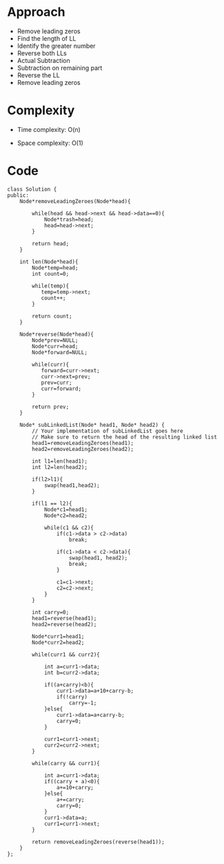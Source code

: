 # Approach
- Remove leading zeros
- Find the length of LL
- Identify the greater number
- Reverse both LLs
- Actual Subtraction
- Subtraction on remaining part
- Reverse the LL
- Remove leading zeros 
<!-- Describe your approach to solving the problem. -->

# Complexity
- Time complexity: O(n)
<!-- Add your time complexity here, e.g. $$O(n)$$ -->

- Space complexity: O(1)
<!-- Add your space complexity here, e.g. $$O(n)$$ -->

# Code
```
class Solution {
public:
    Node*removeLeadingZeroes(Node*head){
        
        while(head && head->next && head->data==0){
            Node*trash=head;
            head=head->next;
        }
        
        return head;
    }

    int len(Node*head){
        Node*temp=head;
        int count=0;
        
        while(temp){
           temp=temp->next;
           count++;
        }
        
        return count;
    }
    
    Node*reverse(Node*head){
        Node*prev=NULL;
        Node*curr=head;
        Node*forward=NULL;
        
        while(curr){
           forward=curr->next;
           curr->next=prev;
           prev=curr;
           curr=forward;
        }
        
        return prev;
    }
    
    Node* subLinkedList(Node* head1, Node* head2) {
        // Your implementation of subLinkedList goes here
        // Make sure to return the head of the resulting linked list
        head1=removeLeadingZeroes(head1);
        head2=removeLeadingZeroes(head2);
        
        int l1=len(head1);
        int l2=len(head2);
        
        if(l2>l1){
            swap(head1,head2);
        } 
        
        if(l1 == l2){
            Node*c1=head1;
            Node*c2=head2;
            
            while(c1 && c2){
                if(c1->data > c2->data) 
                    break;
                
                if(c1->data < c2->data){
                    swap(head1, head2);
                    break;
                }
                
                c1=c1->next;
                c2=c2->next;
            }
        }
        
        int carry=0;
        head1=reverse(head1);
        head2=reverse(head2);
        
        Node*curr1=head1;
        Node*curr2=head2;
        
        while(curr1 && curr2){
            
            int a=curr1->data;
            int b=curr2->data;
        
            if((a+carry)<b){
                curr1->data=a+10+carry-b;
                if(!carry)
                    carry=-1;
            }else{
                curr1->data=a+carry-b;
                carry=0;
            }
            
            curr1=curr1->next;
            curr2=curr2->next;
        }
        
        while(carry && curr1){
            
            int a=curr1->data;
            if((carry + a)<0){
                a+=10+carry;
            }else{
                a+=carry;
                carry=0;
            }
            curr1->data=a;
            curr1=curr1->next;
        }

        return removeLeadingZeroes(reverse(head1));
    }
};
```

